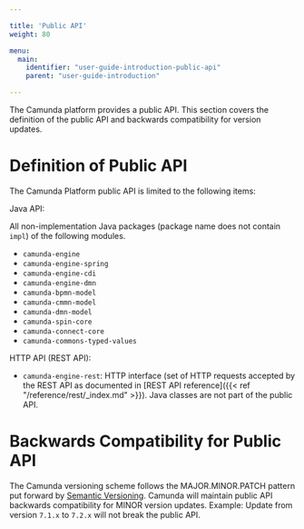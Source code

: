 ```yaml
---

title: 'Public API'
weight: 80

menu:
  main:
    identifier: "user-guide-introduction-public-api"
    parent: "user-guide-introduction"

---
```



The Camunda platform provides a public API. This section covers the definition of the public API and backwards compatibility for version updates.


# Definition of Public API

The Camunda Platform public API is limited to the following items:

Java API: 

All non-implementation Java packages (package name does not contain `impl`) of the following modules.

* `camunda-engine`
* `camunda-engine-spring`
* `camunda-engine-cdi`
* `camunda-engine-dmn`
* `camunda-bpmn-model`
* `camunda-cmmn-model`
* `camunda-dmn-model`
* `camunda-spin-core`
* `camunda-connect-core`
* `camunda-commons-typed-values`

HTTP API (REST API):

* `camunda-engine-rest`: HTTP interface (set of HTTP requests accepted by the REST API as documented in [REST API reference]({{< ref "/reference/rest/_index.md" >}}). Java classes are not part of the public API.


# Backwards Compatibility for Public API

The Camunda versioning scheme follows the MAJOR.MINOR.PATCH pattern put forward by [Semantic Versioning](http://semver.org/). Camunda will maintain public API backwards compatibility for MINOR version updates. Example: Update from version `7.1.x` to `7.2.x` will not break the public API.
